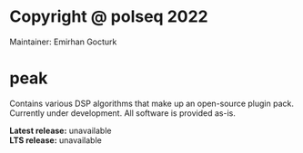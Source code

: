 # Copyright @ polseq 2022
Maintainer: Emirhan Gocturk

# peak
Contains various DSP algorithms that make up an open-source plugin pack. Currently under development. All software is provided as-is.

<b>Latest release:</b> unavailable <br>
<b>LTS release:</b> unavailable
